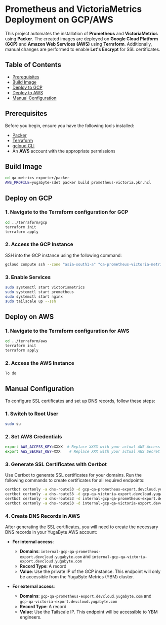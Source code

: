 # Prometheus and VictoriaMetrics Deployment on GCP/AWS

This project automates the installation of **Prometheus** and **VictoriaMetrics** using **Packer**. The created images are deployed on **Google Cloud Platform (GCP)** and **Amazon Web Services (AWS)** using **Terraform**. Additionally, manual changes are performed to enable **Let's Encrypt** for SSL certificates.

## Table of Contents

- [Prerequisites](#prerequisites)
- [Build Image](#build-image)
- [Deploy to  GCP](#deploy-on-gcp)
- [Deploy to AWS](#deploy-on-aws)
- [Manual Configuration](#manual-configuration)

## Prerequisites

Before you begin, ensure you have the following tools installed:

- [Packer](https://www.packer.io/downloads)
- [Terraform](https://www.terraform.io/downloads.html)
- [gcloud CLI](https://cloud.google.com/sdk/docs/install)
- An **AWS** account with the appropriate permissions

##  Build Image
```bash
cd qa-metrics-exporter/packer 
AWS_PROFILE=yugabyte-sdet packer build prometheus-victoria.pkr.hcl
```
## Deploy on GCP 
### 1. Navigate to the Terraform configuration for GCP

```bash 
cd ../terraform/gcp
terraform init
terraform apply
```

### 2. Access the GCP Instance
SSH into the GCP instance using the following command:
```bash
gcloud compute ssh --zone "asia-south1-a" "qa-prometheus-victoria-metrics-exporter" --tunnel-through-iap --project "yugabyte-sdet"
```

### 3. Enable Services
```bash
sudo systemctl start victoriametrics
sudo systemctl start prometheus
sudo systemctl start nginx
sudo tailscale up --ssh
```
## Deploy on AWS
### 1. Navigate to the Terraform configuration for AWS
```bash 
cd ../terraform/aws
terraform init
terraform apply
```
### 2. Access the AWS Instance
```bash
To do
```
## Manual Configuration
To configure SSL certificates and set up DNS records, follow these steps:

### 1. Switch to Root User
```bash
sudo su
```

### 2. Set AWS Credentials
```bash
export AWS_ACCESS_KEY=XXXX  # Replace XXXX with your actual AWS Access Key
export AWS_SECRET_KEY=XXX    # Replace XXX with your actual AWS Secret Key
```

### 3. Generate SSL Certificates with Certbot
Use Certbot to generate SSL certificates for your domains. Run the following commands to create certificates for all required endpoints:
```bash
certbot certonly -a dns-route53 -d gcp-qa-prometheus-export.devcloud.yugabyte.com --agree-tos --non-interactive --no-eff-email --email cloud-ops@yugabyte.com
certbot certonly -a dns-route53 -d gcp-qa-victoria-export.devcloud.yugabyte.com --agree-tos --non-interactive --no-eff-email --email cloud-ops@yugabyte.com
certbot certonly -a dns-route53 -d internal-gcp-qa-prometheus-export.devcloud.yugabyte.com --agree-tos --non-interactive --no-eff-email --email cloud-ops@yugabyte.com
certbot certonly -a dns-route53 -d internal-gcp-qa-victoria-export.devcloud.yugabyte.com --agree-tos --non-interactive --no-eff-email --email cloud-ops@yugabyte.com
```

### 4. Create DNS Records in AWS
After generating the SSL certificates, you will need to create the necessary DNS records in your YugaByte AWS account:

- **For internal access**:
  - **Domains**: `internal-gcp-qa-prometheus-export.devcloud.yugabyte.com` and `internal-gcp-qa-victoria-export.devcloud.yugabyte.com`
  - **Record Type**: A record
  - **Value**: Use the private IP of the GCP instance. This endpoint will only be accessible from the YugaByte Metrics (YBM) cluster.

- **For external access**:
  - **Domains**: `gcp-qa-prometheus-export.devcloud.yugabyte.com` and `gcp-qa-victoria-export.devcloud.yugabyte.com`
  - **Record Type**: A record
  - **Value**: Use the Tailscale IP. This endpoint will be accessible to YBM engineers.
